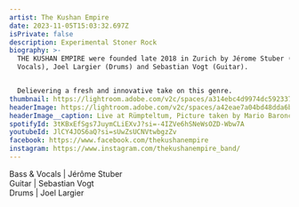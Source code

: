 ```yaml
---
artist: The Kushan Empire
date: 2023-11-05T15:03:32.697Z
isPrivate: false
description: Experimental Stoner Rock
biography: >-
  THE KUSHAN EMPIRE were founded late 2018 in Zurich by Jérome Stuber (Bass and
  Vocals), Joel Largier (Drums) and Sebastian Vogt (Guitar). 


  Delievering a fresh and innovative take on this genre.
thumbnail: https://lightroom.adobe.com/v2c/spaces/a314ebc4d9974dc592337c6cdd0126b2/assets/5deeee306f078cd18f6b87d407f0d4bb/revisions/eb18374987f24287b596007352d59df7/renditions/02f0965362e62634d813c2b9f2c2f450
headerImage: https://lightroom.adobe.com/v2c/spaces/a42eae7a04bd48dda6b8193b4c695220/assets/bd9194e37a50e91dba811c888cf0c43e/revisions/9f13aacb8d234be2b3682d08adf8f235/renditions/743a9f8d0c693d81caded7fb8ec2fd97
headerImage__caption: Live at Rümpteltum, Picture taken by Mario Baroncelli
spotifyId: 3tKBxEfSgs7JuymCLiEXvJ?si=-4IZVe6hSNeWsOZD-Wbw7A
youtubeId: JlCY4JOS6aQ?si=sUwZsUCNVtwbgzZv
facebook: https://www.facebook.com/thekushanempire
instagram: https://www.instagram.com/thekushanempire_band/
---
```

Bass & Vocals | Jérôme Stuber\
Guitar | Sebastian Vogt\
Drums | Joel Largier